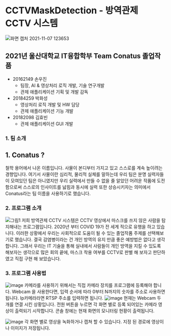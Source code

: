 # CCTVMaskDetection - 방역관제 CCTV 시스템
![화면 캡처 2021-11-07 123653](https://user-images.githubusercontent.com/36991763/140631455-19247402-1b0a-4a96-8979-d00368a5d0f8.png)

## 2021년 울산대학교 IT융합학부 Team Conatus 졸업작품
- 20162149 손우진
  - 팀장, AI & 영상처리 로직 개발, 기술 연구개발
  - 관제 애플리케이션 기획 및 개발 감독
- 20184259 박화성
  - 영상처리 로직 개발 및 HW 담당
  - 관제 애플리케이션 기능 개발
- 20182098 김효빈
  - 관제 애플리케이션 GUI 개발
### 1. 팀 소개
## 1. Conatus ?
철학 용어에서 나온 이름입니다. 사물이 본디부터 가지고 있고 스스로를 계속 높이려는 경향입니다. 
여기서 사물이란 심리적, 물리적 실체를 말하는데
우리 팀은 분명 실력자들이 모여있던 팀은 아니였지만 우리 실력에서 만들 수 없을 줄 알았던
어려운 작품에 도전함으로써 스스로의 인사이트를 넗힘과 동시에 실력 또한 상승시키자는 의미에서
Conatus라는 팀 이름을 사용하기로 했습니다. 

### 2. 프로그램 소개
![그림1](https://user-images.githubusercontent.com/36991763/140631470-3c794548-60ad-4e9e-a9bb-64e3cfc0a633.png)
저희 방역관제 CCTV 시스템은 CCTV 영상에서 마스크를 쓰지 않은 사람을 탐지해내는 프로그램입니다. 
2020년 부터 COVID 19가 전 세계 적으로 유행을 하고 있습니다.
이러한 상황에서 우리는 사회적으로 도움이 될 수 있는 졸업작품 주제를 선택해보기로 했습니다. 
결국 감염병이라는 건 개인 방역의 유지 만큼 좋은 예방법은 없다고 생각합니다.
그래서 우리는 IT 기술을 통해 실내에서 사람들이 개인 방역을 지킬 수 있도록 해보자는 생각으로 많은 회의 끝에, 
마스크 착용 여부를 CCTV로 판별 해 보자고 판단하였고 직접 구현 해 보았습니다. 

### 3. 프로그램 사용법
![image](https://user-images.githubusercontent.com/36991763/175933375-3a185527-510e-4e2a-bbc9-90bdb05f7b0c.png)
카메라를 사용하기 위해서는 직접 카메라 장치를 프로그램에 등록해야 합니다. Webcam 을 사용한다면, 입력 순서에 따라 0부터 N까지의 숫자를 주소로 사용하면 됩니다.
Ip카메라라면 RTSP 주소를 입력하면 됩니다.
![image](https://user-images.githubusercontent.com/36991763/175933552-0bb5ef72-310d-42dd-96f9-c28366847d77.png)
현재는 Webcam 두 개를 연결 시킨 상황입니다. 전원 버튼을 누르면 각 화면 별로 등록 되어있는 카메라 영상이 출력되기 시작합니다. 
콘솔 창에는 현재 화면의 모니터링 현황이 출력됩니다.

![image](https://user-images.githubusercontent.com/36991763/175933744-2ab9f8f7-3b25-42df-aba9-949d64bc0854.png)
각 화면 별로 영상을 녹화하거나 캡쳐 할 수 있습니다. 지정 된 경로에 영상이나 이미지가 저장됩니다. 
